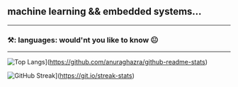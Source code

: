 machine learning && embedded systems...
---

---
### ⚒️: languages: would'nt you like to know 😐

---
![Top Langs](https://github-readme-stats.vercel.app/api/top-langs/?username=kinged0043&layout=compact&theme=vision-friendly-dark)](https://github.com/anuraghazra/github-readme-stats)

![GitHub Streak](http://github-readme-streak-stats.herokuapp.com?user=your-github-username&theme=dark&background=000000)](https://git.io/streak-stats)

